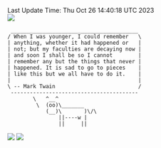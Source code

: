 Last Update Time: 
Thu Oct 26 14:40:18 UTC 2023
<br>![](https://img.shields.io/badge/%E5%A4%A7%E5%AE%B6-%E5%AE%89%E5%AE%89-green)<br>
```
 ________________________________________
/ When I was younger, I could remember   \
| anything, whether it had happened or   |
| not; but my faculties are decaying now |
| and soon I shall be so I cannot        |
| remember any but the things that never |
| happened. It is sad to go to pieces    |
| like this but we all have to do it.    |
|                                        |
\ -- Mark Twain                          /
 ----------------------------------------
        \   ^__^
         \  (oo)\_______
            (__)\       )\/\
                ||----w |
                ||     ||
```
![](https://github-readme-stats.vercel.app/api?username=chenlitw)
![](https://github-readme-stats.vercel.app/api/top-langs/?username=chenlitw)
